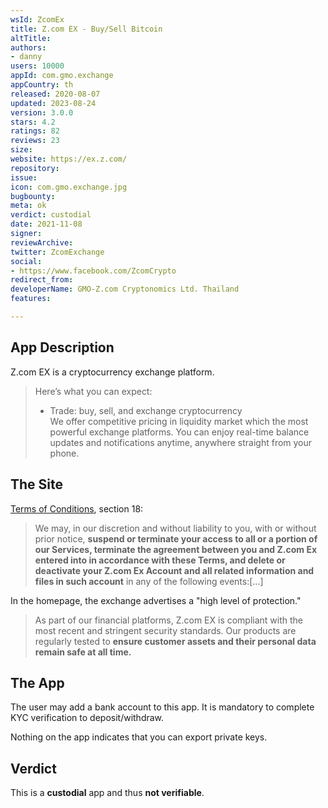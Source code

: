 ```yaml
---
wsId: ZcomEx
title: Z.com EX - Buy/Sell Bitcoin
altTitle: 
authors:
- danny
users: 10000
appId: com.gmo.exchange
appCountry: th
released: 2020-08-07
updated: 2023-08-24
version: 3.0.0
stars: 4.2
ratings: 82
reviews: 23
size: 
website: https://ex.z.com/
repository: 
issue: 
icon: com.gmo.exchange.jpg
bugbounty: 
meta: ok
verdict: custodial
date: 2021-11-08
signer: 
reviewArchive: 
twitter: ZcomExchange
social:
- https://www.facebook.com/ZcomCrypto
redirect_from: 
developerName: GMO-Z.com Cryptonomics Ltd. Thailand
features: 

---
```


## App Description

Z.com EX is a cryptocurrency exchange platform.

> Here’s what you can expect:  
> - Trade: buy, sell, and exchange cryptocurrency  
> We offer competitive pricing in liquidity market which the most powerful exchange platforms. You can enjoy real-time balance updates and notifications anytime, anywhere straight from your phone.


## The Site

[Terms of Conditions](https://ex.z.com/term/en), section 18:

> We may, in our discretion and without liability to you, with or without prior notice, **suspend or terminate your access to all or a portion of our Services, terminate the agreement between you and Z.com Ex entered into in accordance with these Terms, and delete or deactivate your Z.com Ex Account and all related information and files in such account** in any of the following events:[...]

In the homepage, the exchange advertises a "high level of protection."

> As part of our financial platforms, Z.com EX is compliant with the most recent and stringent security standards. Our products are regularly tested to **ensure customer assets and their personal data remain safe at all time.**

## The App

The user may add a bank account to this app. It is mandatory to complete KYC verification to deposit/withdraw.

Nothing on the app indicates that you can export private keys.

## Verdict

This is a **custodial** app and thus **not verifiable**.
